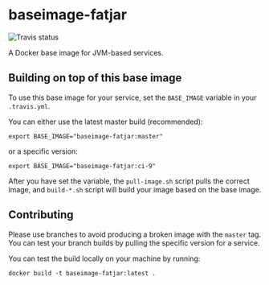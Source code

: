# baseimage-fatjar

![Travis status](https://api.travis-ci.org/Opetushallitus/baseimage-fatjar.svg?branch=master)

A Docker base image for JVM-based services.

## Building on top of this base image

To use this base image for your service, set the `BASE_IMAGE` variable in your `.travis.yml`.

You can either use the latest master build (recommended):

    export BASE_IMAGE="baseimage-fatjar:master"

or a specific version:

    export BASE_IMAGE="baseimage-fatjar:ci-9"

After you have set the variable, the `pull-image.sh` script pulls the correct image, and `build-*.sh` script will build your image based on the base image.

## Contributing

Please use branches to avoid producing a broken image with the `master` tag. You can test your branch builds by pulling the specific version for a service.

You can test the build locally on your machine by running:

    docker build -t baseimage-fatjar:latest .
